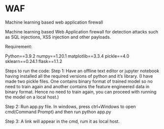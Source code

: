 # WAF
Machine learning based web application firewall

Machine learning based Web Application firewall for detection attacks such as SQL injections, XSS injection and other payloads.

Requirement:

Python==3.9.2
numpy==1.20.1
matplotlib==3.3.4
pickle==4.0
sklearn==0.24.1
flask==1.1.2

Steps to run the code:
Step 1: Have an offline text editor or jupyter notebook having installed all the required versions of python and it’s library.
(I have made two pickle files. One contains binary format of trained model so no need to train again and another contains the feature engineered data in binary format. Hence no need to train again, you can proceed with running the model on a local host.)

Step 2: Run app.py file.
In windows, press ctrl+Windows to open cmd(Command Prompt) and then run python app.py

Step 3: A link will appear in the cmd, rum it as local host.

 

